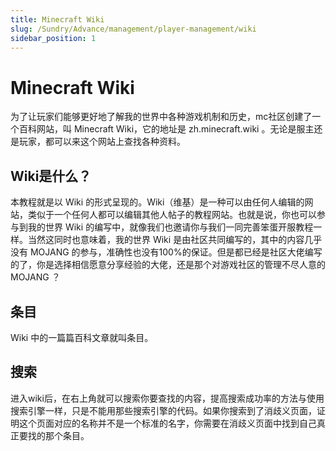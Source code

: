 ```yaml
---
title: Minecraft Wiki
slug: /Sundry/Advance/management/player-management/wiki
sidebar_position: 1
---
```


# Minecraft Wiki

为了让玩家们能够更好地了解我的世界中各种游戏机制和历史，mc社区创建了一个百科网站，叫 Minecraft Wiki，它的地址是 zh.minecraft.wiki 。无论是服主还是玩家，都可以来这个网站上查找各种资料。

## Wiki是什么？

本教程就是以 Wiki 的形式呈现的。Wiki（维基）是一种可以由任何人编辑的网站，类似于一个任何人都可以编辑其他人帖子的教程网站。也就是说，你也可以参与到我的世界 Wiki 的编写中，就像我们也邀请你与我们一同完善笨蛋开服教程一样。当然这同时也意味着，我的世界 Wiki 是由社区共同编写的，其中的内容几乎没有 MOJANG 的参与，准确性也没有100%的保证。但是都已经是社区大佬编写的了，你是选择相信愿意分享经验的大佬，还是那个对游戏社区的管理不尽人意的 MOJANG ？

## 条目

Wiki 中的一篇篇百科文章就叫条目。

## 搜索

进入wiki后，在右上角就可以搜索你要查找的内容，提高搜索成功率的方法与使用搜索引擎一样，只是不能用那些搜索引擎的代码。如果你搜索到了消歧义页面，证明这个页面对应的名称并不是一个标准的名字，你需要在消歧义页面中找到自己真正要找的那个条目。